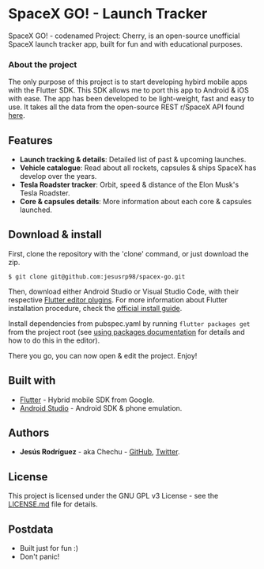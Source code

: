 # SpaceX GO! - Launch Tracker
SpaceX GO! - codenamed Project: Cherry, is an open-source unofficial SpaceX launch tracker app, built for fun and with educational purposes. 

### About the project
The only purpose of this project is to start developing hybird mobile apps with the Flutter SDK. This SDK allows me to port this app to Android & iOS with ease. The app has been developed to be light-weight, fast and easy to use. It takes all the data from the open-source REST r/SpaceX API found [here](https://github.com/r-spacex/SpaceX-API).

## Features
* **Launch tracking & details**: Detailed list of past & upcoming launches.
* **Vehicle catalogue**: Read about all rockets, capsules & ships SpaceX has develop over the years.
* **Tesla Roadster tracker**: Orbit, speed & distance of the Elon Musk's Tesla Roadster.
* **Core & capsules details**: More information about each core & capsules launched.

## Download & install
First, clone the repository with the 'clone' command, or just download the zip.

```
$ git clone git@github.com:jesusrp98/spacex-go.git
```

Then, download either Android Studio or Visual Studio Code, with their respective [Flutter editor plugins](https://flutter.io/get-started/editor/). For more information about Flutter installation procedure, check the [official install guide](https://flutter.io/get-started/install/).

Install dependencies from pubspec.yaml by running `flutter packages get` from the project root (see [using packages documentation](https://flutter.io/using-packages/#adding-a-package-dependency-to-an-app) for details and how to do this in the editor). 

There you go, you can now open & edit the project. Enjoy!

## Built with
* [Flutter](https://flutter.io/) - Hybrid mobile SDK from Google.
* [Android Studio](https://developer.android.com/studio/index.html/) - Android SDK & phone emulation.

## Authors
* **Jesús Rodríguez** - aka Chechu - [GitHub](https://github.com/jesusrp98), [Twitter](https://twitter.com/jesusrp98).

## License
This project is licensed under the GNU GPL v3 License - see the [LICENSE.md](LICENSE.md) file for details.

## Postdata
* Built just for fun :)
* Don't panic!
